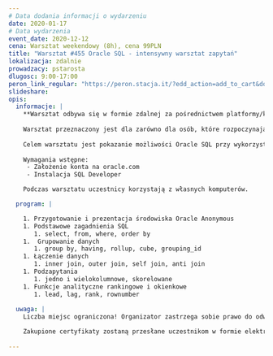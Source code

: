 ```yaml
---
# Data dodania informacji o wydarzeniu
date: 2020-01-17
# Data wydarzenia
event_date: 2020-12-12
cena: Warsztat weekendowy (8h), cena 99PLN
title: "Warsztat #455 Oracle SQL - intensywny warsztat zapytań"
lokalizacja: zdalnie
prowadzacy: pstarosta
dlugosc: 9:00-17:00
peron_link_regular: "https://peron.stacja.it/?edd_action=add_to_cart&download_id=4765&edd_options[price_id]=1"
slideshare:
opis:
  informacje: |
    **Warsztat odbywa się w formie zdalnej za pośrednictwem platformy/komunikatora online, z wykorzystaniem dźwięku, obrazu z kamery, udostępniania ekranu komputera prowadzącego i uczestników.** 
    
    Warsztat przeznaczony jest dla zarówno dla osób, które rozpoczynają pracę z SQL, jak i dla tych, którzy chcą podnieść swoje umiejętności.
    
    Celem warsztatu jest pokazanie możliwości Oracle SQL przy wykorzystaniu najbardziej efektywnych technik zapytań.
    
    Wymagania wstępne:
     - Założenie konta na oracle.com
     - Instalacja SQL Developer

    Podczas warsztatu uczestnicy korzystają z własnych komputerów.

  program: |

    1. Przygotowanie i prezentacja środowiska Oracle Anonymous
    1. Podstawowe zagadnienia SQL
       1. select, from, where, order by
    1.  Grupowanie danych
       1. group by, having, rollup, cube, grouping_id
    1. Łączenie danych
       1. inner join, outer join, self join, anti join
    1. Podzapytania
       1. jedno i wielokolumnowe, skorelowane
    1. Funkcje analityczne rankingowe i okienkowe
       1. lead, lag, rank, rownumber
    
  uwaga: |
    Liczba miejsc ograniczona! Organizator zastrzega sobie prawo do odwołania wydarzenia w przypadku niezgłoszenia się minimalnej liczby uczestników.

    Zakupione certyfikaty zostaną przesłane uczestnikom w formie elektronicznej po warsztacie. Jeśli chcesz otrzymać zakupiony certyfikat w formie papierowej, zgłoś to mailowo na adres kontakt@stacja.it.
    
---
```

